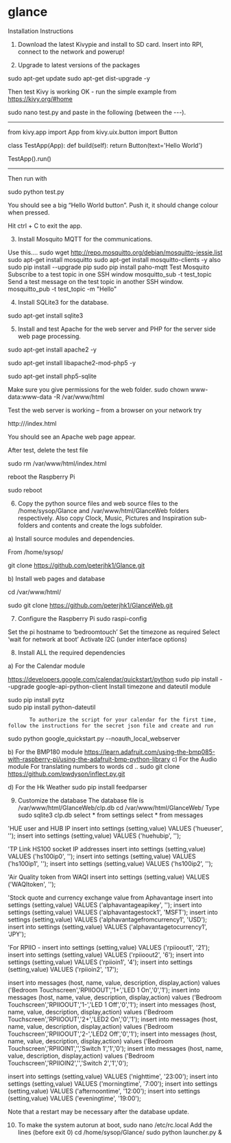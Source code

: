# glance

Installation Instructions

1.	Download the latest Kivypie  and install to SD card. Insert into RPI, connect to the network and powerup! 

2.	Upgrade to latest versions of the packages

sudo apt-get update 
sudo apt-get dist-upgrade -y

Then test Kivy is working OK - run the simple example from https://kivy.org/#home 

sudo nano test.py and paste in the following (between the ---). 

------------------
from kivy.app import App 
from kivy.uix.button import Button 

class TestApp(App): 
    def build(self): 
        return Button(text='Hello World') 

TestApp().run() 

------------------

Then run with 

sudo python test.py

You should see a big “Hello World button”. Push it, it should change colour when pressed. 

Hit ctrl + C to exit the app. 

3.	Install Mosquito MQTT for the communications. 

Use this….
sudo wget http://repo.mosquitto.org/debian/mosquitto-jessie.list
sudo apt-get install mosquitto
sudo apt-get install mosquitto-clients -y
also 
sudo pip install --upgrade pip
sudo pip install paho-mqtt
Test Mosquito
Subscribe to a test topic in one SSH window
mosquitto_sub -t test_topic 
Send a test message on the test topic in another SSH window. 
mosquitto_pub -t test_topic -m "Hello"

4.	Install SQLite3 for the database. 

sudo apt-get install sqlite3

5.	Install and test Apache for the web server and PHP for the server side web page processing. 

sudo apt-get install apache2 -y

sudo apt-get install libapache2-mod-php5 -y

sudo apt-get install php5-sqlite

Make sure you give permissions for the web folder.
sudo chown www-data:www-data -R /var/www/html

Test the web server is working – from a browser on your network try

http://<Your Raspberry Pi Ip address>/index.html

You should see an Apache web page appear. 

After test, delete the test file

sudo rm /var/www/html/index.html

reboot the Raspberry Pi

sudo reboot


6.	Copy the python source files and web source files to the /home/sysop/Glance and /var/www/html/GlanceWeb folders respectively. Also copy Clock, Music, Pictures and Inspiration sub-folders and contents and create the logs subfolder.

a)	Install source modules and dependencies. 

From /home/sysop/

git clone https://github.com/peterjhk1/Glance.git


b)	Install web pages and database

cd /var/www/html/

sudo git clone https://github.com/peterjhk1/GlanceWeb.git

7.	Configure the Raspberry Pi
sudo raspi-config 

Set the pi hostname to ‘bedroomtouch’ 
Set the timezone as required
Select ‘wait for network at boot’
Activate I2C (under interface options)


8.	Install ALL the required dependencies

a)	For the Calendar module

https://developers.google.com/calendar/quickstart/python
sudo pip install --upgrade google-api-python-client
Install timezone and dateutil module  

sudo pip install pytz	
sudo pip install python-dateutil

	       To authorize the script for your calendar for the first time, follow the instructions for the secret json file and create and run
sudo python google_quickstart.py --noauth_local_webserver
	
b)	For the BMP180 module
https://learn.adafruit.com/using-the-bmp085-with-raspberry-pi/using-the-adafruit-bmp-python-library
c)	For the Audio module
For translating numbers to words
cd ..
sudo git clone https://github.com/pwdyson/inflect.py.git

d)	For the Hk Weather
sudo pip install feedparser

9.	 Customize the database 
The database file is /var/www/html/GlanceWeb/clp.db
cd /var/www/html/GlanceWeb/
Type
sudo sqlite3 clp.db
select * from settings
select * from messages

'HUE user and HUB IP
insert into settings (setting,value) VALUES ('hueuser', '<your value>');
insert into settings (setting,value) VALUES ('huehubip', '<your value>');

'TP Link HS100 socket IP addresses
insert into settings (setting,value) VALUES ('hs100ip0', '<your value>');
insert into settings (setting,value) VALUES ('hs100ip1', '<your value>');
insert into settings (setting,value) VALUES ('hs100ip2', '<your value>');

'Air Quality token from WAQI
insert into settings (setting,value) VALUES ('WAQItoken', '<your value>');

'Stock quote and currency exchange value from Aphavantage
insert into settings (setting,value) VALUES ('alphavantageapikey', '<your value>');
insert into settings (setting,value) VALUES ('alphavantagestock1', 'MSFT');
insert into settings (setting,value) VALUES ('alphavantagefromcurrency1', 'USD');
insert into settings (setting,value) VALUES ('alphavantagetocurrency1', 'JPY');

'For RPIIO - 
insert into settings (setting,value) VALUES ('rpiioout1', '21');
insert into settings (setting,value) VALUES ('rpiioout2', '6');
insert into settings (setting,value) VALUES ('rpiioin1', '4');
insert into settings (setting,value) VALUES ('rpiioin2', '17');

insert into messages (host, name, value, description, display,action) values ('Bedroom Touchscreen','RPIIOOUT','1+','LED 1 On','0','1');
insert into messages (host, name, value, description, display,action) values ('Bedroom Touchscreen','RPIIOOUT','1-','LED 1 Off','0','1');
insert into messages (host, name, value, description, display,action) values ('Bedroom Touchscreen','RPIIOOUT','2+','LED2 On','0','1');
insert into messages (host, name, value, description, display,action) values ('Bedroom Touchscreen','RPIIOOUT','2-','LED2 Off','0','1');
insert into messages (host, name, value, description, display,action) values ('Bedroom Touchscreen','RPIIOIN1','','Switch 1','1','0');
insert into messages (host, name, value, description, display,action) values ('Bedroom Touchscreen','RPIIOIN2','','Switch 2','1','0');


insert into settings (setting,value) VALUES ('nighttime', '23:00');
insert into settings (setting,value) VALUES ('morningtime', '7:00');
insert into settings (setting,value) VALUES ('afternoontime', '12:00');
insert into settings (setting,value) VALUES ('eveningtime', '19:00');


Note that a restart may be necessary after the database update. 

10.	To make the system autorun at boot, 
sudo nano /etc/rc.local
Add the lines (before exit 0)
cd /home/sysop/Glance/
sudo python launcher.py &

	


